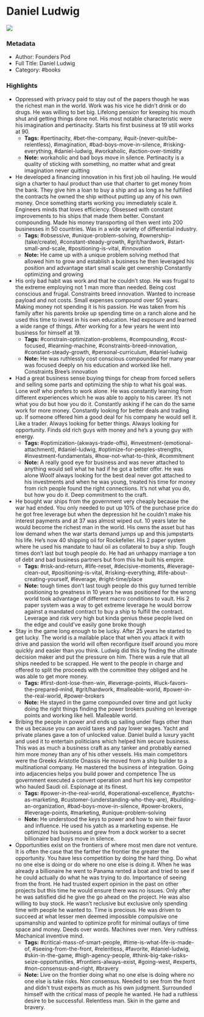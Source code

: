 # Daniel Ludwig

![](https://readwise-assets.s3.amazonaws.com/static/images/default-book-icon-5.25188386e520.png)

### Metadata

- Author: Founders Pod
- Full Title: Daniel Ludwig
- Category: #books

### Highlights

- Oppressed with privacy paid to stay out of the papers though he was the richest man in the world.
  Work was his vice he didn’t drink or do drugs. He was willing to bet big. Lifelong pension for keeping his mouth shut and getting things done not. His most notable characteristic were his imagination and pertinacity.
  Starts his first business at 19 still works at 90.
    - **Tags:** #pertinacity, #bet-the-company, #quit-(never-quit/be-relentless), #imagination, #bad-boys-move-in-silence, #risking-everything, #daniel-ludwig, #workaholic, #action-over-timidity
    - **Note:** workaholic and bad boys move in silence. Pertinacity is a quality of sticking with something, no matter what and great imagination never quitting
- He developed a financing innovation in his first job oil hauling. He would sign a charter to haul product than use that charter to get money from the bank. They give him a loan to buy a ship and as long as he fulfilled the contracts he owned the ship without putting up any of his own money. Once something starts working you immediately scale it.
  Engineers minds that loves efficiency. Obsessed with constant improvements to his ships that made them better. Constant compounding. Made his money transporting oil then went into 200 businesses in 50 countries. Was in a wide variety of differential industry.
    - **Tags:** #obsessive, #unique-problem-solving, #ownership-(take/create), #constant-steady-growth, #grit/hardwork, #start-small-and-scale, #positioning-is-vital, #innovation
    - **Note:** He came up with a unique problem solving method that allowed him to grow and establish a business he then leveraged his position and advantage start small scale get ownership
      Constantly optimizing and growing
- His only bad habit was work and that he couldn’t stop.
  He was frugal to the extreme employing not 1 man more than needed. Being cost conscious and frugal. Constraints breed innovation. Wanted to increase payload and not costs. Small expenses compound over 50 years. Making money not spending it is his passion.
  He was taken from his family after his parents broke up spending time on a ranch alone and he used this time to invest in his own education. Had exposure and learned a wide range of things. After working for a few years he went into business for himself at 19.
    - **Tags:** #constrain-optimization-problems, #compounding, #cost-focused, #learning-machine, #constraints-breed-innovation, #constant-steady-growth, #personal-curriculum, #daniel-ludwig
    - **Note:** He was ruthlessly cost conscious compounded for many year was focused deeply on his education and worked like hell. Constraints Bree’s innovation
- Had a great business sense buying things for cheap from forced sellers and selling some parts and optimizing the ship to what his goal was.
  Lone wolf who prefers to work alone.
  He was constantly learning from different experiences which he was able to apply to his career.
  It’s not what you do but how you do it. Constantly asking if he can do the same work for more money.
  Constantly looking for better deals and trading up. If someone offered him a good deal for his company he would sell it. Like a trader. Always looking for better things. Always looking for opportunity. Finds old rich guys with money and he’s a young guy with energy.
    - **Tags:** #optimization-(akways-trade-offs), #investment-(emotional-attachment), #daniel-ludwig, #optimize-for-peoples-strengths, #investment-fundamentals, #how-not-what-to-think, #commitment
    - **Note:** A really good eye for business and was never attached to anything would sell what he had if he got a better offer. He was alone Woolf always looking for the best deal never got attached to his investments and when he was young, treated his time for money from rich people found the right connections. It’s not what you do, but how you do it. Deep commitment to the craft.
- He bought war ships from the government very cheaply because the war had ended. You only needed to put up 10% of the purchase price do he got free leverage but when the depression hit he couldn’t make his interest payments and at 37 was almost wiped out. 10 years later he would become the richest man in the world. His owns the asset but has low demand when the war starts demand jumps up and this jumpstarts his life.
  He’s now 40 shipping oil for Rockefeller. His 2 paper system where he used his mandate to haul oil as collateral to buy a ship.
  Tough times don’t last but tough people do. He had an unhappy marriage a ton of debt and bad business partners but from this he built his empire.
    - **Tags:** #risk-and-return, #life-reset, #decisive-moments, #leverage-clean-out, #positioning-is-vital, #risking-everything, #life-about-creating-yourself, #leverage, #right-time/place
    - **Note:** tough times don't last tough people do this guy turned terrible positioning to greatness in 10 years he was positioned for the wrong world took advantage of different macro conditions to vault. His 2 paper system was a way to get extreme leverage he would borrow against a mandated contract to buy a ship to fulfill the contract. Leverage and risk very high but kinda genius these people lived on the edge and could've easily gone broke though
- Stay in the game long enough to be lucky. After 25 years he started to get lucky.
  The world is a mailable place that when you attack it with drive and passion the world will often reconfigure itself around you more quickly and easier than you think. Ludwig did this by finding the ultimate decision maker and put the pressure on him. There was a rule that all ships needed to be scrapped. He went to the people in charge and offered to split the proceeds with the committee they obliged and he was able to get more money.
    - **Tags:** #first-dont-lose-then-win, #leverage-points, #luck-favors-the-prepared-mind, #grit/hardwork, #malleable-world, #power-in-the-real-world, #power-brokers
    - **Note:** He stayed in the game compounded over time and got lucky doing the right things finding the power brokers pushing on leverage points and working like hell. Malleable world.
- Bribing the people in power and ends up sailing under flags other than the us because you can avoid taxes and pay lower wages. Yacht and private planes gave a ton of unlocked value. Daniel build a luxury yacht and used it to entertain politicians which helped him secure business. This was as much a business craft as any tanker and probably earned him more money than any of his other vessels.
  His main competitors were the Greeks Aristotle Onassis
  He moved from a ship builder to a multinational company. He mastered the business of integration. Going into adjacencies helps you build power and competence
  The us government executed a convert operation and hurt his key competitor who hauled Saudi oil. Espionage at its finest.
    - **Tags:** #power-in-the-real-world, #operational-excellence, #yatchs-as-marketing, #customer-(understanding-who-they-are), #building-an-organization, #bad-boys-move-in-silence, #power-brokers, #leverage-points, #marketing, #unique-problem-solving
    - **Note:** He understood the keys to power and how to win their favor and influence. He used his yatch as a marketing expense. He optimized his business and grew from a dock worker to a secret billionaire bad boys move in silence.
- Opportunities exist on the frontiers of where most men dare not venture. It is often the case that the farther the frontier the greater the opportunity. You have less competition by doing the hard thing. Do what no one else is doing or do where no one else is doing it.
  When he was already a billionaire he went to Panama rented a boat and tried to see if he could actually do what he was trying to do. Importance of seeing from the front. He had trusted expert opinion in the past on other projects but this time he would ensure there was no issues. Only after he was satisfied did he give the go ahead on the project.
  He was also willing to buy stock.
  He wasn’t reclusive but exclusive only spending time with people he wanted to. Time is precious.
  He was driven to succeed at what lesser men deemed impossible compulsive one upsmanship and wanted to optimize profit for minimal outlays of time space and money. Deeds over words. Machines over men. Very ruthless Mechanical inventive mind.
    - **Tags:** #critical-mass-of-smart-people, #time-is-what-life-is-made-of, #seeing-from-the-front, #relentless, #favorite, #daniel-ludwig, #skin-in-the-game, #high-agency-people, #think-big-take-risks-seize-opportunities, #frontiers-always-exist, #going-west, #experts, #non-consensus-and-right, #bravery
    - **Note:** Live on the frontier doing what no one else is doing where no one else is take risks. Non consensus. Needed to see from the front and didn't trust experts as much as his own judgment. Surrounded himself with the critical mass of people he wanted. He had a ruthless desire to be successful. Relentless man. Skin in the game and bravery.
